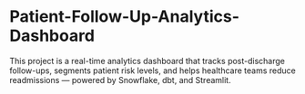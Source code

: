 # Patient-Follow-Up-Analytics-Dashboard
This project is a real-time analytics dashboard that tracks post-discharge follow-ups, segments patient risk levels, and helps healthcare teams reduce readmissions — powered by Snowflake, dbt, and Streamlit.
